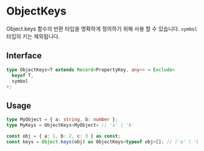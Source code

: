 # ObjectKeys

Object.keys 함수의 반환 타입을 명확하게 정의하기 위해 사용 할 수 있습니다. `symbol` 타입의 키는 제외됩니다.

## Interface

```ts title="typescript"
type ObjectKeys<T extends Record<PropertyKey, any>> = Exclude<
  keyof T,
  symbol
>;
```

## Usage

```ts title="typescript"
type MyObject = { a: string, b: number };
type MyKeys = ObjectKeys<MyObject> // 'a' | 'b'

const obj = { a: 1, b: 2, c: 3 } as const;
const keys = Object.keys(obj) as ObjectKeys<typeof obj>[]; // ('a' | 'b' | 'c')[]
``` 